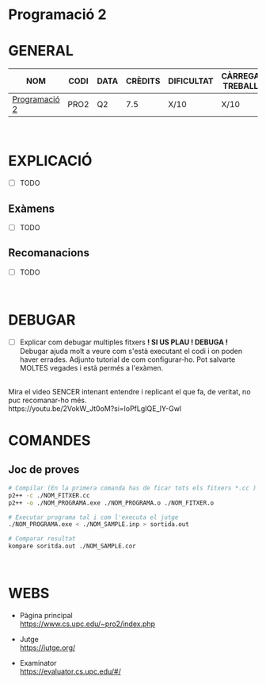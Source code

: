 # Programació 2
# GENERAL
| NOM | CODI | DATA | CRÈDITS | DIFICULTAT | CÀRREGA TREBALL | NOTA |
| --- | --- | --- | --- | --- | --- | --- |
| [Programació 2](https://www.fib.upc.edu/ca/estudis/graus/grau-en-enginyeria-informatica/pla-destudis/assignatures/PRO2) | PRO2 | Q2 | 7.5 | X/10 | X/10 | X |

<br>

# EXPLICACIÓ
- [ ] TODO

## Exàmens
- [ ] TODO

## Recomanacions
- [ ] TODO
<br>

# DEBUGAR
- [ ] Explicar com debugar multiples fitxers
**! SI US PLAU ! DEBUGA !** <br>
Debugar ajuda molt a veure com s'està executant el codi i on poden haver errades. Adjunto tutorial de com configurar-ho. Pot salvarte MOLTES vegades i està permés a l'exàmen.
<br>
Mira el video SENCER intenant entendre i replicant el que fa, de veritat, no puc recomanar-ho més. <br>
https://youtu.be/2VokW_Jt0oM?si=loPfLgIQE_lY-Gwl

<br>

# COMANDES
## Joc de proves
```sh
# Compilar (En la primera comanda has de ficar tots els fitxers *.cc )
p2++ -c ./NOM_FITXER.cc
p2++ -o ./NOM_PROGRAMA.exe ./NOM_PROGRAMA.o ./NOM_FITXER.o

# Executar programa tal i com l'executa el jutge
./NOM_PROGRAMA.exe < ./NOM_SAMPLE.inp > sortida.out

# Comparar resultat
kompare soritda.out ./NOM_SAMPLE.cor
```

<br>

# WEBS
- Pàgina principal <br>
https://www.cs.upc.edu/~pro2/index.php <br> 

- Jutge <br>
https://jutge.org/ <br>

- Examinator <br>
https://evaluator.cs.upc.edu/#/ <br>